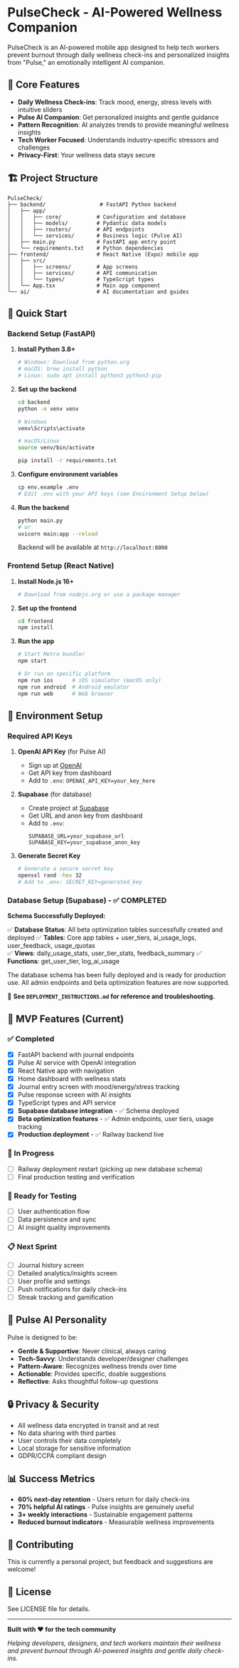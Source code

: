 # PulseCheck - AI-Powered Wellness Companion

PulseCheck is an AI-powered mobile app designed to help tech workers prevent burnout through daily wellness check-ins and personalized insights from "Pulse," an emotionally intelligent AI companion.

## 🎯 Core Features

- **Daily Wellness Check-ins**: Track mood, energy, stress levels with intuitive sliders
- **Pulse AI Companion**: Get personalized insights and gentle guidance
- **Pattern Recognition**: AI analyzes trends to provide meaningful wellness insights
- **Tech Worker Focused**: Understands industry-specific stressors and challenges
- **Privacy-First**: Your wellness data stays secure

## 🏗️ Project Structure

```
PulseCheck/
├── backend/                 # FastAPI Python backend
│   ├── app/
│   │   ├── core/           # Configuration and database
│   │   ├── models/         # Pydantic data models
│   │   ├── routers/        # API endpoints
│   │   └── services/       # Business logic (Pulse AI)
│   ├── main.py             # FastAPI app entry point
│   └── requirements.txt    # Python dependencies
├── frontend/               # React Native (Expo) mobile app
│   ├── src/
│   │   ├── screens/        # App screens
│   │   ├── services/       # API communication
│   │   └── types/          # TypeScript types
│   └── App.tsx             # Main app component
└── ai/                     # AI documentation and guides
```

## 🚀 Quick Start

### Backend Setup (FastAPI)

1. **Install Python 3.8+**
   ```bash
   # Windows: Download from python.org
   # macOS: brew install python
   # Linux: sudo apt install python3 python3-pip
   ```

2. **Set up the backend**
   ```bash
   cd backend
   python -m venv venv
   
   # Windows
   venv\Scripts\activate
   
   # macOS/Linux
   source venv/bin/activate
   
   pip install -r requirements.txt
   ```

3. **Configure environment variables**
   ```bash
   cp env.example .env
   # Edit .env with your API keys (see Environment Setup below)
   ```

4. **Run the backend**
   ```bash
   python main.py
   # or
   uvicorn main:app --reload
   ```

   Backend will be available at `http://localhost:8000`

### Frontend Setup (React Native)

1. **Install Node.js 16+**
   ```bash
   # Download from nodejs.org or use a package manager
   ```

2. **Set up the frontend**
   ```bash
   cd frontend
   npm install
   ```

3. **Run the app**
   ```bash
   # Start Metro bundler
   npm start
   
   # Or run on specific platform
   npm run ios      # iOS simulator (macOS only)
   npm run android  # Android emulator
   npm run web      # Web browser
   ```

## 🔧 Environment Setup

### Required API Keys

1. **OpenAI API Key** (for Pulse AI)
   - Sign up at [OpenAI](https://openai.com)
   - Get API key from dashboard
   - Add to `.env`: `OPENAI_API_KEY=your_key_here`

2. **Supabase** (for database)
   - Create project at [Supabase](https://supabase.com)
   - Get URL and anon key from dashboard
   - Add to `.env`:
     ```
     SUPABASE_URL=your_supabase_url
     SUPABASE_KEY=your_supabase_anon_key
     ```

3. **Generate Secret Key**
   ```bash
   # Generate a secure secret key
   openssl rand -hex 32
   # Add to .env: SECRET_KEY=generated_key
   ```

### Database Setup (Supabase) - ✅ COMPLETED

**Schema Successfully Deployed:**

✅ **Database Status**: All beta optimization tables successfully created and deployed
✅ **Tables**: Core app tables + user_tiers, ai_usage_logs, user_feedback, usage_quotas  
✅ **Views**: daily_usage_stats, user_tier_stats, feedback_summary
✅ **Functions**: get_user_tier, log_ai_usage

The database schema has been fully deployed and is ready for production use. All admin endpoints and beta optimization features are now supported.

📖 **See `DEPLOYMENT_INSTRUCTIONS.md` for reference and troubleshooting.**

## 📱 MVP Features (Current)

### ✅ Completed
- [x] FastAPI backend with journal endpoints
- [x] Pulse AI service with OpenAI integration  
- [x] React Native app with navigation
- [x] Home dashboard with wellness stats
- [x] Journal entry screen with mood/energy/stress tracking
- [x] Pulse response screen with AI insights
- [x] TypeScript types and API service
- [x] **Supabase database integration** - ✅ Schema deployed
- [x] **Beta optimization features** - ✅ Admin endpoints, user tiers, usage tracking
- [x] **Production deployment** - ✅ Railway backend live

### 🔄 In Progress  
- [ ] Railway deployment restart (picking up new database schema)
- [ ] Final production testing and verification

### 🎯 Ready for Testing
- [ ] User authentication flow
- [ ] Data persistence and sync  
- [ ] AI insight quality improvements

### 📋 Next Sprint
- [ ] Journal history screen
- [ ] Detailed analytics/insights screen
- [ ] User profile and settings
- [ ] Push notifications for daily check-ins
- [ ] Streak tracking and gamification

## 🧠 Pulse AI Personality

Pulse is designed to be:
- **Gentle & Supportive**: Never clinical, always caring
- **Tech-Savvy**: Understands developer/designer challenges
- **Pattern-Aware**: Recognizes wellness trends over time
- **Actionable**: Provides specific, doable suggestions
- **Reflective**: Asks thoughtful follow-up questions

## 🔒 Privacy & Security

- All wellness data encrypted in transit and at rest
- No data sharing with third parties
- User controls their data completely
- Local storage for sensitive information
- GDPR/CCPA compliant design

## 📊 Success Metrics

- **60% next-day retention** - Users return for daily check-ins
- **70% helpful AI ratings** - Pulse insights are genuinely useful
- **3+ weekly interactions** - Sustainable engagement patterns
- **Reduced burnout indicators** - Measurable wellness improvements

## 🤝 Contributing

This is currently a personal project, but feedback and suggestions are welcome!

## 📄 License

See LICENSE file for details.

---

**Built with ❤️ for the tech community**

*Helping developers, designers, and tech workers maintain their wellness and prevent burnout through AI-powered insights and gentle daily check-ins.* 